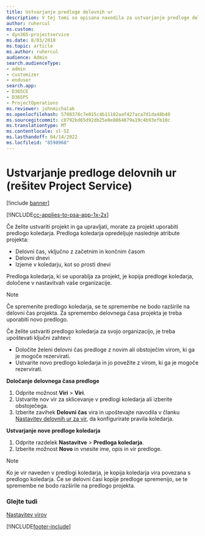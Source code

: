 ```yaml
---
title: Ustvarjanje predloge delovnih ur
description: V tej temi so opisana navodila za ustvarjanje predloge delovnih ur v storitvi Project Service.
author: ruhercul
ms.custom:
- dyn365-projectservice
ms.date: 8/03/2018
ms.topic: article
ms.author: ruhercul
audience: Admin
search.audienceType:
- admin
- customizer
- enduser
search.app:
- D365CE
- D365PS
- ProjectOperations
ms.reviewer: johnmichalak
ms.openlocfilehash: 5788378c7e015c4b11182aaf427aca7d1da48b40
ms.sourcegitcommit: c0792bd65d92db25e0e8864879a19c4b93efb10c
ms.translationtype: MT
ms.contentlocale: sl-SI
ms.lasthandoff: 04/14/2022
ms.locfileid: "8598968"
---
```

# <a name="create-a-work-hours-template-project-service"></a>Ustvarjanje predloge delovnih ur (rešitev Project Service)

[!include [banner](../includes/psa-now-project-operations.md)]

[!INCLUDE[cc-applies-to-psa-app-1x-2x](../includes/cc-applies-to-psa-app-3x.md)]

Če želite ustvariti projekt in ga upravljati, morate za projekt uporabiti predlogo koledarja. Predloga koledarja opredeljuje naslednje atribute projekta:

- Delovni čas, vključno z začetnim in končnim časom
- Delovni dnevi
- Izjeme v koledarju, kot so prosti dnevi

Predloga koledarja, ki se uporablja za projekt, je kopija predloge koledarja, določene v nastavitvah vaše organizacije.

> [!NOTE]
> Če spremenite predlogo koledarja, se te spremembe ne bodo razširile na delovni čas projekta. Za spremembo delovnega časa projekta je treba uporabiti novo predlogo.

Če želite ustvariti predlogo koledarja za svojo organizacijo, je treba upoštevati ključni zahtevi:

- Določite želeni delovni čas predloge z novim ali obstoječim virom, ki ga je mogoče rezervirati.
- Ustvarite novo predlogo koledarja in jo povežite z virom, ki ga je mogoče rezervirati.

**Določanje delovnega časa predloge**

1. Odprite možnost **Viri** \> **Viri**.
2. Ustvarite nov vir za sklicevanje v predlogi koledarja ali izberite obstoječega.
3. Izberite zavihek **Delovni čas** vira in upoštevajte navodila v članku [Nastavitev delovnih ur za vir](/dynamics365/field-service/set-work-hours-resource), da konfigurirate pravila koledarja.

**Ustvarjanje nove predloge koledarja**

1. Odprite razdelek **Nastavitve** \> **Predloga koledarja**.
2. Izberite možnost **Novo** in vnesite ime, opis in vir predloge.


> [!NOTE]
> Ko je vir naveden v predlogi koledarja, je kopija koledarja vira povezana s predlogo koledarja. Če se delovni časi kopije predloge spremenijo, se te spremembe ne bodo razširile na predlogo projekta.


### <a name="see-also"></a>Glejte tudi  
 [Nastavitev virov](../psa/set-up-resources.md)


[!INCLUDE[footer-include](../includes/footer-banner.md)]
